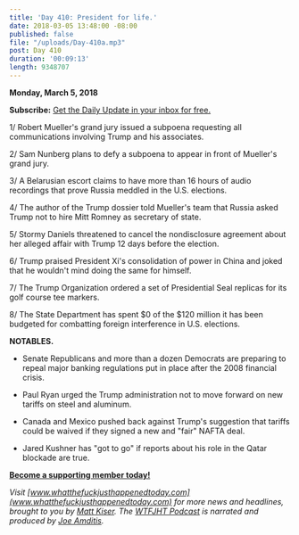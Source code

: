 ```yaml
---
title: 'Day 410: President for life.'
date: 2018-03-05 13:48:00 -08:00
published: false
file: "/uploads/Day-410a.mp3"
post: Day 410
duration: '00:09:13'
length: 9348707
---
```


**Monday, March 5, 2018**

**Subscribe:** [Get the Daily Update in your inbox for free.](https://whatthefuckjusthappenedtoday.com/subscribe/)

1/ Robert Mueller's grand jury issued a subpoena requesting all communications involving Trump and his associates.

2/ Sam Nunberg plans to defy a subpoena to appear in front of Mueller's grand jury.

3/ A Belarusian escort claims to have more than 16 hours of audio recordings that prove Russia meddled in the U.S. elections.

4/ The author of the Trump dossier told Mueller's team that Russia asked Trump not to hire Mitt Romney as secretary of state.

5/ Stormy Daniels threatened to cancel the nondisclosure agreement about her alleged affair with Trump 12 days before the election.

6/ Trump praised President Xi's consolidation of power in China and joked that he wouldn't mind doing the same for himself.

7/ The Trump Organization ordered a set of Presidential Seal replicas for its golf course tee markers.

8/ The State Department has spent $0 of the $120 million it has been budgeted for combatting foreign interference in U.S. elections.

**NOTABLES.**

* Senate Republicans and more than a dozen Democrats are preparing to repeal major banking regulations put in place after the 2008 financial crisis.

* Paul Ryan urged the Trump administration not to move forward on new tariffs on steel and aluminum.

* Canada and Mexico pushed back against Trump's suggestion that tariffs could be waived if they signed a new and "fair" NAFTA deal.

* Jared Kushner has "got to go" if reports about his role in the Qatar blockade are true.

**[Become a supporting member today!](https://whatthefuckjusthappenedtoday.com/membership/?utm_source=2017\+Donors&utm_campaign=8dccd905d9-&utm_medium=email&utm_term=0_3bd36f654c-8dccd905d9-169730397)**

*Visit [www.whatthefuckjusthappenedtoday.com](www.whatthefuckjusthappenedtoday.com) for more news and headlines, brought to you by [Matt Kiser](https://twitter.com/Matt_Kiser). The [WTFJHT Podcast](https://whatthefuckjusthappenedtoday.com/podcasts/) is narrated and produced by [Joe Amditis](https://twitter.com/jsamditis).*